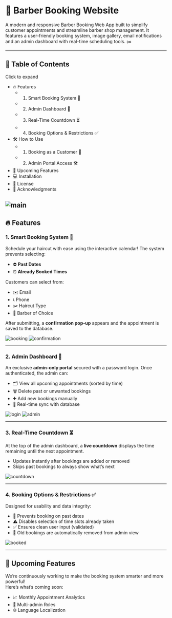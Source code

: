 # 💈 Barber Booking Website  
A modern and responsive Barber Booking Web App built to simplify customer appointments and streamline barber shop management. It features a user-friendly booking system, image gallery, email notifications and an admin dashboard with real-time scheduling tools. ✂️  

---

## 📜 Table of Contents  
Click to expand  
- 🔥 Features  
  - 1. Smart Booking System 📅
  - 2. Admin Dashboard 🔐
  - 3. Real-Time Countdown ⏳
  - 4. Booking Options & Restrictions ✅
- 🛠️ How to Use  
  - 1. Booking as a Customer 💇
  - 2. Admin Portal Access 🛠️
- 🚀 Upcoming Features  
- 💻 Installation  
- 📜 License  
- 🙏 Acknowledgments  

![main](https://i.imgur.com/fxrOHDC.png)
---

## 🔥 Features  

### 1. Smart Booking System 📅  
Schedule your haircut with ease using the interactive calendar! The system prevents selecting:  
- ⛔ **Past Dates**  
- ⏰ **Already Booked Times**  

Customers can select from:  
- ✉️ Email  
- 📞 Phone  
- ✂️ Haircut Type  
- 💈 Barber of Choice  

After submitting, a **confirmation pop-up** appears and the appointment is saved to the database.  

![booking](https://i.imgur.com/NWCt7hu.png)
![confirmation](https://i.imgur.com/CyOunAJ.png)

---

### 2. Admin Dashboard 🔐  
An exclusive **admin-only portal** secured with a password login. Once authenticated, the admin can:  
- 🗂 View all upcoming appointments (sorted by time)  
- 🗑 Delete past or unwanted bookings  
- ➕ Add new bookings manually  
- 📡 Real-time sync with database  

![login](https://i.imgur.com/S5yHexK.png)
![admin](https://i.imgur.com/F3C9X4o.png)

---

### 3. Real-Time Countdown ⏳  
At the top of the admin dashboard, a **live countdown** displays the time remaining until the next appointment.  
- Updates instantly after bookings are added or removed  
- Skips past bookings to always show what’s next  

![countdown](https://i.imgur.com/47fPSRs.png)

---

### 4. Booking Options & Restrictions ✅  
Designed for usability and data integrity:  
- 🚫 Prevents booking on past dates  
- ⚠️ Disables selection of time slots already taken  
- ✅ Ensures clean user input (validated)  
- 🧹 Old bookings are automatically removed from admin view  

![booked](https://i.imgur.com/ZAlW8D3.png)

---

## 🚀 Upcoming Features  
We’re continuously working to make the booking system smarter and more powerful!  
Here’s what’s coming soon:  
- 📈 Monthly Appointment Analytics  
- 👥 Multi-admin Roles  
- 🌐 Language Localization
